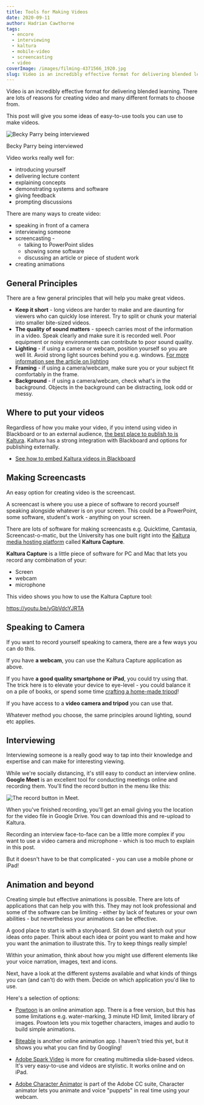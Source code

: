 ```yaml
---
title: Tools for Making Videos
date: 2020-09-11
author: Hadrian Cawthorne
tags:
  - encore
  - interviewing
  - kaltura
  - mobile-video
  - screencasting
  - video
coverImage: /images/filming-4371566_1920.jpg
slug: Video is an incredibly effective format for delivering blended learning. There are lots of reasons for creating video and many different formats to choose from. This post will give you some ideas of easy-to-use tools you can use to make videos.
---
```


Video is an incredibly effective format for delivering blended learning. There are lots of reasons for creating video and many different formats to choose from.

This post will give you some ideas of easy-to-use tools you can use to make videos.

![Becky Parry being interviewed](/images/IMG_20191004_143405-1024x768.jpg)

Becky Parry being interviewed

Video works really well for:

- introducing yourself
- delivering lecture content
- explaining concepts
- demonstrating systems and software
- giving feedback
- prompting discussions

There are many ways to create video:

- speaking in front of a camera
- interviewing someone
- screencasting -
    - talking to PowerPoint slides
    - showing some software
    - discussing an article or piece of student work
- creating animations

## General Principles

There are a few general principles that will help you make great videos.

- **Keep it short** - long videos are harder to make and are daunting for viewers who can quickly lose interest. Try to split or chunk your material into smaller bite-sized videos.
- **The quality of sound matters** - speech carries most of the information in a video. Speak clearly and make sure it is recorded well. Poor equipment or noisy environments can contribute to poor sound quality.
- **Lighting** \- if using a camera or webcam, position yourself so you are well lit. Avoid strong light sources behind you e.g. windows. [For more information see the article on lighting](https://edu-tel.group.shef.ac.uk/lighting-for-video/)
- **Framing** \- if using a camera/webcam, make sure you or your subject fit comfortably in the frame.
- **Background** - if using a camera/webcam, check what's in the background. Objects in the background can be distracting, look odd or messy.

## Where to put your videos

Regardless of how you make your video, if you intend using video in Blackboard or to an external audience, [the best place to publish to is Kaltura](https://www.sheffield.ac.uk/apse/digital/media). Kaltura has a strong integration with Blackboard and options for publishing externally.

- [See how to embed Kaltura videos in Blackboard](https://edu-tel.group.shef.ac.uk/embed-kaltura-video-in-blackboard/)

## Making Screencasts

An easy option for creating video is the screencast.

A screencast is where you use a piece of software to record yourself speaking alongside whatever is on your screen. This could be a PowerPoint, some software, student's work - anything on your screen.

There are lots of software for making screencasts e.g. Quicktime, Camtasia, Screencast-o-matic, but the University has one built right into the [Kaltura media hosting platform](https://www.sheffield.ac.uk/apse/digital/media) called **Kaltura Capture**.

**Kaltura Capture** is a little piece of software for PC and Mac that lets you record any combination of your:

- Screen
- webcam
- microphone

This video shows you how to use the Kaltura Capture tool:

https://youtu.be/yGbVdcYJRTA

## Speaking to Camera

If you want to record yourself speaking to camera, there are a few ways you can do this.

If you have **a webcam**, you can use the Kaltura Capture application as above.

If you have **a good quality smartphone or iPad**, you could try using that. The trick here is to elevate your device to eye-level - you could balance it on a pile of books, or spend some time [crafting a home-made tripod](https://www.google.com/search?q=makeshift+smartphone+tripod+&tbm=isch&ved=2ahUKEwi0qsbQ5tvrAhXIsRoKHSE6CpwQ2-cCegQIABAA&oq=makeshift+smartphone+tripod+&gs_lcp=CgNpbWcQAzIECCMQJ1DioQJY4qECYJGjAmgAcAB4AIABiQGIAYkBkgEDMC4xmAEAoAEBqgELZ3dzLXdpei1pbWfAAQE&sclient=img&ei=8aVYX_TtA8jjaqH0qOAJ&bih=937&biw=1920)!

If you have access to a **video camera and tripod** you can use that.

Whatever method you choose, the same principles around lighting, sound etc applies.

## Interviewing

Interviewing someone is a really good way to tap into their knowledge and expertise and can make for interesting viewing.

While we're socially distancing, it's still easy to conduct an interview online. **Google Meet** is an excellent tool for conducting meetings online and recording them. You'll find the record button in the menu like this:

![The record button in Meet.](/images/2020-09-09-16_35_19-Window.png)

When you've finished recording, you'll get an email giving you the location for the video file in Google Drive. You can download this and re-upload to Kaltura.

Recording an interview face-to-face can be a little more complex if you want to use a video camera and microphone - which is too much to explain in this post.

But it doesn't have to be that complicated - you can use a mobile phone or iPad!

## Animation and beyond

Creating simple but effective animations is possible. There are lots of applications that can help you with this. They may not look professional and some of the software can be limiting - either by lack of features or your own abilities - but nevertheless your animations can be effective.

A good place to start is with a storyboard. Sit down and sketch out your ideas onto paper. Think about each idea or point you want to make and how you want the animation to illustrate this. Try to keep things really simple!

Within your animation, think about how you might use different elements like your voice narration, images, text and icons.

Next, have a look at the different systems available and what kinds of things you can (and can't) do with them. Decide on which application you'd like to use.

Here's a selection of options:

- [Powtoon](https://www.powtoon.com/) is an online animation app. There is a free version, but this has some limitations e.g. water-marking, 3 minute HD limit, limited library of images. Powtoon lets you mix together characters, images and audio to build simple animations.

- [Biteable](https://biteable.com/) is another online animation app. I haven't tried this yet, but it shows you what you can find by Googling!

- [Adobe Spark Video](https://spark.adobe.com/sp/) is more for creating multimedia slide-based videos. It's very easy-to-use and videos are stylistic. It works online and on iPad.

- [Adobe Character Animator](https://www.adobe.com/uk/products/character-animator.html) is part of the Adobe CC suite, Character animator lets you animate and voice "puppets" in real time using your webcam.
